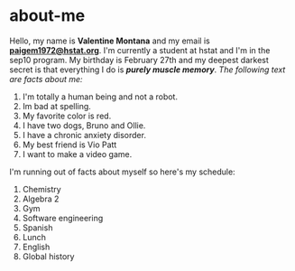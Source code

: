 # about-me
Hello, my name is **Valentine Montana** and my email is **paigem1972@hstat.org**. I'm currently a student at hstat and I'm in the sep10 program. My birthday is February 27th and my deepest darkest secret is that everything I do is **_purely muscle memory_**. _The following text are facts about me:_
1. I'm totally a human being and not a robot.
2. Im bad at spelling.
3. My favorite color is red.
4. I have two dogs, Bruno and Ollie.
5. I have a chronic anxiety disorder.
6. My best friend is Vio Patt
7. I want to make a video game. 

I'm running out of facts about myself so here's my schedule:

1. Chemistry
2. Algebra 2
3. Gym
4. Software engineering 
5. Spanish
6. Lunch
7. English
8. Global history 

